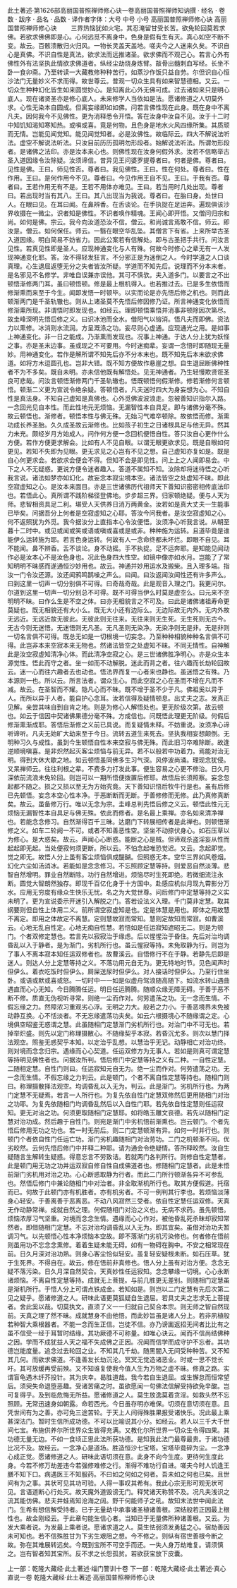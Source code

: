 此土著述·第1626部高丽国普照禅师修心诀一卷高丽国普照禅师知讷撰
· 经名 · 卷数 · 跋序
· 品名 · 品数 · 译作者字体：大号 中号 小号
高丽国普照禅师修心诀
高丽国普照禅师修心诀
　　三界热恼犹如火宅。其忍淹留甘受长苦。欲免轮回莫若求佛。若欲求佛佛即是心。心何远觅不离身中。色身是假有生有灭。真心如空不断不变。故云。百骸溃散归火归风。一物长灵盖天盖地。嗟夫今之人迷来久矣。不识自心是真佛。不识自性是真法。欲求法而远推诸圣。欲求佛而不观己心。若言心外有佛性外有法坚执此情欲求佛道者。纵经尘劫烧身炼臂。敲骨出髓刺血写经。长坐不卧一食卯斋。乃至转读一大藏教修种种苦行。如蒸沙作饭只益自劳。尔但识自心恒沙法门无量妙义不求而得。故世尊云。普观一切众生具有如来智慧德相。又云。一切众生种种幻化皆生如来圆觉妙心。是知离此心外无佛可成。过去诸如来只是明心底人。现在诸贤圣亦是修心底人。未来修学人当依如是法。愿诸修道之人切莫外求。心性无染本自圆成。但离妄缘即如如佛。问若言佛性现在此身。既在身中不离凡夫。因何我今不见佛性。更为消释悉令开悟。答在汝身中汝自不见。汝于十二时中知饥知渴知寒知热。或嗔或喜。竟是何物。且色身是地水火风四缘所集。其质顽而无情。岂能见闻觉知。能见闻觉知者。必是汝佛性。故临际云。四大不解说法听法。虚空不解说法听法。只汝目前历历孤明勿形段者。始解说法听法。所谓勿形段者。是诸佛之法印。亦是汝本来心也。则佛性现在汝身何假外求。汝若不信略举古圣入道因缘令汝除疑。汝须谛信。昔异见王问婆罗提尊者曰。何者是佛。尊者曰。见性是佛。王曰。师见性否。尊者曰。我见佛性。王曰。性在何处。尊者曰。性在作用。王曰。是何作用今不见。尊者曰。今见作用王自不见。王曰。于我有否。尊者曰。王若作用无有不是。王若不用体亦难见。王曰。若当用时几处出现。尊者曰。若出现时当有其八。王曰。其八出现当为我说。尊者曰。在胎曰身。处世曰人。在眼曰见。在耳曰闻。在鼻辨香。在舌谈论。在手执捉在足运奔。遍现俱该沙界收摄在一微尘。识者知是佛性。不识者唤作精魂。王闻心即开悟。又僧问归宗和尚。如何是佛。宗云。我今向汝道恐汝不信。僧云。和尚诚言焉敢不信。师云。即汝是。僧云。如何保任。师云。一翳在眼空华乱坠。其僧言下有省。上来所举古圣入道因缘。明白简易不妨省力。因此公案若有信解处。即与古圣把手共行。问汝言见性。若真见性即是圣人。应现神通变化与人有殊。何故今时修心之辈无有一人发现神通变化耶。答。汝不得轻发狂言。不分邪正是为迷倒之人。今时学道之人口谈真理。心生退屈返堕无分之失者皆汝所疑。学道而不知先后。说理而不分本末者。是名邪见不名修学。非唯自误兼亦误他。其可不慎欤。夫入道多门。以要言之不出顿悟渐修两门耳。虽曰顿悟顿。修是最上根机得入。也若推过去。已是多生依悟而修渐熏而来至于今生。闻即发悟一时顿毕。以实而论是亦先悟后修之机也。则而此顿渐两门是千圣轨辙也。则从上诸圣莫不先悟后修因修乃证。所言神通变化依悟而修渐熏所现。非谓悟时即发现也。如经云。理即顿悟乘悟并消事非顿除因次第尽。故圭峰深明先悟后修之义。曰识冰池而全水。借阳气以镕消。悟凡夫而即佛。资法力以熏修。冰消则水流润。方呈溉涤之功。妄尽则心虚通。应现通光之用。是如事上神通变化。非一日之能成。乃渐熏而发现也。况事上神通。于达人分上犹为妖怪之事。亦是圣末边事。虽或现之不可要用。今时迷痴辈。妄谓一念悟时即随现无量妙。用神通变化。若作是解所谓不知先后亦不分本末也。既不知先后本末欲求佛道。如将方木逗圆孔也。岂非大错。既不知方便故作悬崖之想。自生退屈断佛种性者不为不多矣。既自未明。亦未信他既有解悟处。见无神通者。乃生轻慢欺贤诳圣良可悲哉。问汝言顿悟渐修两门千圣轨辙也。悟既顿悟何假渐修。修若渐修何言顿悟。顿渐二义更为宣说令绝余疑。答顿悟者。凡夫迷时四大为身妄想为心。不知自性是真法身。不知自己虚知是真佛也。心外觅佛波波浪走。忽被善知识指尔入路。一念回光见自本性。而此性地元无烦恼。无漏智性本自具足。即与诸佛分毫不殊。故云顿悟也。渐修者。顿悟本性与佛无殊。无始习气难卒顿除。故依悟而修。渐熏功成长养圣胎。久久成圣故云渐修也。比如孩子初生之日诸根具足与他无异。然其力未充。颇经岁月方始成人。问作何方便一念回机便悟自性。答只汝自心更作什么方便。若作方便更求解会。比如有人不见自眼。以谓无眼更欲求见。既是自眼如何更见。若知不失即为见眼。更无求见之心岂有不见之想。自己虚知亦复如是。既是自心何更求会。若欲求会便会不得。但知不会是即见性。问上上之人闻即易会。中下之人不无疑惑。更说方便令迷者趣入。答道不属知不知。汝除却将迷待悟之心听我言说。诸法如梦亦如幻化。故妄念本寂尘境本空。诸法皆空之处虚知不昧。即此空寂虚知之心。是汝本来面目。亦是三世诸佛历代祖师天下善知识密密相传底法印也。若悟此心。真所谓不践阶梯径登佛地。步步超三界。归家顿绝疑。便与人天为师。悲智相资具足二利。堪受人天供养日消万两黄金。汝若如是真大丈夫一生能事已毕矣。问据吾分上何者是空寂虚知之心耶。答汝今问我者。是汝空寂虚知之心。何不返照犹为外觅。我今据汝分上直指本心令汝便悟。汝须净心听我言说。从朝至暮十二时中。或见或闻或笑或语或嗔或喜或是或非。种种施为运转。且道毕竟是谁能伊么运转施为耶。若言色身运转。何故有人一念命终都未坏烂。即眼不自见。耳不能闻。鼻不辨香。舌不谈论。身不动摇。手不执捉。足不运奔耶。是知能见闻动作必是汝本心不是汝色身也。况此色身四大性空。如镜中像亦如水月。岂能了了常知明明不昧感而遂通恒沙妙用也。故云。神通并妙用运水及搬柴。且入理多端。指汝一门令汝还源。汝还闻鸦鸣鹊噪之声么。曰闻。曰汝返闻汝闻性还有许多声么。曰到这里一切声一切分别俱不可得。曰奇哉奇哉。此是观音入理之门。我更问尔。尔道到这里一切声一切分别总不可得。既不可得当伊么时莫是虚空么。曰元来不空明明不昧。曰作么生是不空之体。曰亦无相貌言之不可及。曰此是诸佛诸祖寿命更莫疑也。既无相貌还有大小么。既无大小还有边际么。无边际故无内外。无内外故无远近。无远近故无彼此。无彼此则无往来。无往来则无生死。无生死则无古今。无古今则无迷悟。无迷悟则无凡圣。无凡圣则无染净。无染净则无是非。无是非则一切名言俱不可得。既总无如是一切根境一切妄念。乃至种种相貌种种名言俱不可得。此岂非本来空寂本来无物也。然诸法皆空之处虚知不昧。不同无情性。自神解此是汝空寂虚知清净心体。而此清净空寂之心。是三世诸佛胜净明心。亦是众生本源觉性。悟此而守之者。坐一如而不动解脱。迷此而背之者。往六趣而长劫轮回故云。迷一心而往六趣者去也动也。悟法界而复一心者来也静也。虽迷悟之有殊。乃本源则一也。所以云。所言法者。谓众生心。而此空寂之心在圣而不增在凡而不减。故云。在圣智而不耀。隐凡心而不昧。既不增于圣不少于凡。佛祖奚以异于人。而所以异于人者。能自护心念耳。汝若信得及疑情顿息。出丈夫之志。发真正见解。亲尝其味自到自肯之地。则是为修心人解悟处也。更无阶级次第。故云顿也。如云于信因中契诸佛果德分毫不殊。方成信也。问既悟此理更无阶级。何假后修渐熏渐成耶。答悟后渐修之义前已具说。而复疑情未释。不妨重说。汝须净心谛听谛听。凡夫无始旷大劫来至于今日。流转五道生来死去。坚执我相妄想颠倒。无明种习久与成性。虽到今生顿悟自性本来空寂与佛无殊。而此旧习卒难除断。故逢逆顺境嗔喜。是非炽然起灭客尘烦恼与前无异。若不以般若中功着力。焉能对治无明。得到大休大歇之地。如云顿悟虽同佛多生习气深。风停波尚涌。理现念犹侵。又杲禅师云。往往利根之辈。不费多力打发此事。便生容易之心更不修治。日久月深依前流浪未免轮回。则岂可以一期所悟便拨置后修耶。故悟后长须照察。妄念忽起都不随之。损之又损以至无为方始究竟。天下善知识悟后牧牛行是也。虽有后修已先顿悟。妄念本空心性本净。于恶断断而无断。于善修修而无修。此乃真修真断矣。故云。虽备修万行。唯以无念为宗。圭峰总判先悟后修之义云。顿悟此性元无烦恼无漏智性本自具足与佛无殊。依此而修者。是名最上乘禅。亦名如来清净禅也。若能念念修习。自然渐得百千三昧。达磨门下转展相传者是此禅也。则顿悟渐修之义。如车二轮阙一不可。或者不知善恶性空。坚坐不动捺伏身心。如石压草以为修心。是大惑矣。故云。声闻心心断惑。能断之心是贼。但谛观杀盗淫妄从性而起起即无起。当处便寂何须更断。所以云。不怕念起唯恐觉迟。又云。念起即觉。觉之即无。故悟人分上虽有客尘烦恼俱成醍醐。但照惑无本。空华三界如风卷烟。幻化六尘如汤消冰。若能如是念念修习。不忘照顾定慧等持。则爱恶自然淡薄。悲智自然增明。罪业自然断除。功行自然增进。烦恼尽时生死即绝。若微细流注永断。圆觉大智朗然独存。即现千百亿化身于十方国中。赴感应机似月现九霄影分万水。应用无穷度有缘众生快乐无忧。名之为大觉世尊。问后修门中定慧等持之义实未明了。更为宣说委示开迷引入解脱之门。答若设法义入理。千门莫非定慧。取其纲要则但自性上体用二义。前所谓空寂虚知是也。定是体慧是用也。即体之用故慧不离定。即用之体故定不离慧。定则慧故寂而常知。慧则定故知而常寂。如曹溪云。心地无乱自性定。心地无痴自性慧。若悟如是任运寂知遮昭无二。则是为顿门。个者双修定慧也。若言先以寂寂治于缘虑。后以惺惺治于昏住。先后对治均调昏乱以入于静者。是为渐门。劣机所行也。虽云惺寂等持。未免取静为行。则岂为了事人不离本寂本知任运双修者也。故曹溪云。自悟修行不在于静。若静先后即是迷人。则达人分上定慧等持之义。不落功用元自无为。更无特地时节。见色闻声时但伊么。着衣吃饭时但伊么。屙屎送尿时但伊么。对人接话时但伊么。乃至行住坐卧。或语或默或喜或怒。一切时中一一如是似虚舟驾浪随高随下。如流水转山遇曲遇直而心心无知。今日腾腾任运。明日任运腾腾。随顺众缘无障无碍。于善于恶不断不修。质直无伪视听寻常。则绝一尘而作对。何劳遣荡之功。无一念而生情。不假忘缘之力。然障浓习重观劣心浮。无明之力大。般若之力小。于善恶境界未免被动静互换。心不恬淡者。不无忘缘遣荡功夫矣。如云六根摄境心不随缘谓之定。心境俱空昭鉴无惑谓之慧。此虽随相门定慧渐门劣机所行也。对治门中不可无也。若掉举炽盛。则先以定门称理摄散心。不随缘契乎本寂。若昏沉尤多。则次以慧门择法观空。照鉴无惑契乎本知。以定治乎乱想。以慧治乎无记。动静相亡对治功终。则对境而念念归宗。遇缘而心心契道。任运双修方为无事人。若如是则真可谓定慧等持明见佛性者也。问据汝所判。悟后修门中定慧等持之义有二种。一自性定慧。二随相定慧。自性门则曰。任运寂知元自无为。绝一尘而作对。何劳遣荡之功。无一念而生情。不假忘缘之力判云。此是顿门。个者不离自性定慧等持也。随相门则曰。称理摄散择法观空。均调昏乱以入无为。判云。此是渐门。劣机所行也。为两门定慧不无疑焉。若言一人所行也。为复先依自性门定慧双修然后更用随相门对治之功耶。为复先依随相门均调昏乱然后以入自性门耶。若先依自性定慧则任运寂知。更无对治之功。何须更取随相门定慧耶。如将皓玉雕文丧德。若先以随相门定慧对治功成。然后趣于自性门。则宛是渐门中劣机悟前渐熏也。岂云顿门。个者先悟后修用无功之功也。若一时无前后。则二门定慧顿渐有异。如何一时并行也。则顿门个者依自性门任运亡功。渐门劣机趣随相门对治劳功。二门之机顿渐不同。优劣皎然。云何先悟后修门中并释二种耶。请为通会令绝疑情。答所释皎然。汝自生疑随言生解转生疑惑。得意忘言不劳致诘。若就两门各判所行。则修自性定慧者。此是顿门用无功之功并运双寂自修自性自成佛道者也。修随相门定慧者。此是未悟前渐门劣机用对治之功。心心断惑取静为行者。而此二门所行顿渐各异不可参乱也。然悟后修门中兼论随相门中对治者。非全取渐机所行也。取其方便假道。托宿而已。何故于此顿门亦有机胜者。亦有机劣者。不可一例判其行李也。若烦恼淡薄身心轻安。于善离善于恶离恶。不动八风寂然三受者。依自性定慧任运双修。天真无作动静常禅。成就自然之理。何假随相门对治之义也。无病不求药。虽先顿悟。烦恼浓厚习气坚重。对境而念念生情。遇缘而心心作对。被他昏乱死杀昧却寂知常然者。即借随相门定慧。不忘对治均调昏乱以入无为。即其宜矣。虽借对治功夫暂调习气。以先顿悟心性本净烦恼本空故。即不落渐门劣机污染修也。何者修在悟前则虽用功不忘念念熏修。着着生疑未能无碍。如有一物碍在胸中。不安之相常现在前。日久月深对治功熟。则身心客尘恰似轻安。虽复轻安疑根未断。如石压草。犹于生死界。不得自在。故云。修在悟前非真修也。悟人分上虽有对治方便。念念无疑不落污染。日久月深自然契合。天真妙性任运寂知。念念攀缘一切境。心心永断诸烦恼。不离自性定慧等持。成就无上菩提。与前几胜更无差别。则随相门定慧虽是渐机所行。于悟人分上可谓点铁成金。若知如是。则岂以二门定慧有先后次第二见之疑乎。愿诸修道之人。研味此语更莫狐疑自生退屈。若具丈夫之志求无上菩提者。舍此奚以哉。切莫执文。直须了义一一归就自己契合本宗。则无师之智自然现前。天真之理了然不昧。成就慧身不由他悟。而此妙旨虽是诸人分上。若非夙植般若种智大乘根器者。不能一念而生正信。岂徒不信。亦乃谤讟返招无间者比比有之虽不信受一经于耳暂时结缘。其功厥德不可称量。如唯心诀云。闻而不信尚结佛种之因。学而不成犹益人天之福不失成佛之正因。况闻而信学而成守护不忘者。其功德岂能度量。追念过去轮回之业。不知其几千劫。随黑闇入无间受种种苦。又不知其几何。而欲求佛道。不逢善友长劫沉沦。冥冥无觉造诸恶业。时或一思不觉长吁。其可放缓再受前殃。又不知谁复使我今值人生为万物之虚不昧。修真之路。实谓盲龟遇木纤芥投针。其为庆幸。曷胜道哉。我今若自生退屈。或生懈怠而恒常望后。须臾失命退堕恶趣。受诸苦痛之时。虽欲愿闻一句佛法信解受持欲免辛酸。岂可复得乎。及到临危悔无所益。愿诸修道之人。莫生放逸莫着贪淫。如救头然不忘照顾。无常迅速身如朝露。命若西光。今日虽存明亦难保。切须在意切须在意。且凭世间有为之善。亦可免三途苦轮。于天上人间得殊胜果报受诸快乐。况此最上乘甚深法门。暂时生信所成功德。不可以比喻说其小分。如经云。若人以三千大千世间七宝。布施供养尔所世界众生皆得充满。又教化尔所世界一切众生令得四果。其功德无量无边。不如一食顷正思此法所获功德。是知我此法门最尊最贵。于诸功德比况不及。故经云。一念净心是道场。胜造恒沙七宝塔。宝塔毕竟碎为尘。一念净心成正觉。愿诸修道之人。研味此语切须在意。此身不向今生度。更待何生度此身。今若不修万劫差违今若强修难修之行。渐得不难功行自进。嗟夫今时人饥逢王膳不知下口。病遇医王不知服药。不曰如之何如之何者。吾未如之何也已矣。且世间有为之事。其状可见其功可验。人得一事叹其希有。我此心宗无形可观无状可见。言语道断心行处灭。故天魔外道毁谤无门。释梵诸天称赞不及。况凡夫浅识之流其能仿佛。悲夫井蛙焉知沧海之阔。野干何能师子之吼。故知末法世中闻此法门。生希有想信解受持者。已于无量劫中承事诸圣植诸善根。深结般若正因最上根性也。故金刚经云。于此章句能生信心者。当知已于无量佛所种诸善根。又云。为发大乘者说。为发最上乘者说。愿诸求道之人。莫生怯弱须发勇猛之心。宿劫善因未可知也。若不信殊胜甘为下劣生艰阻之想。今不修之。则纵有宿世善根今断之故。弥在其难展转远矣。今既到宝所不可空手而还。一失人身万劫难复。请须慎之。岂有智者知其宝所。反不求之长怨孤贫。若欲获宝放下皮囊。

上一部：乾隆大藏经·此土著述·缁门警训十卷
下一部：乾隆大藏经·此土著述·真心直说一卷
乾隆大藏经·此土著述·高丽国普照禅师修心诀